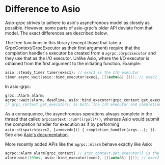 # Difference to Asio

Asio-grpc strives to adhere to asio's asynchronous model as closely as possible. However, some parts of asio-grpc's older API deviate from that model. The exact differences are described below.

The free functions in this library (except those that take a GrpcContext/GrpcExecutor as their first argument) require that the completion handler's executor be created from a `agrpc::GrpcExecutor` and they use that as the I/O executor. Unlike Asio, where the I/O executor is obtained from the first argument to the initiating function. Example:

```cpp
asio::steady_timer timer{exec1}; // exec1 is the I/O executor
timer.async_wait(asio::bind_executor(exec2, [](auto&&) {})); // exec2 is the completion handler executor
```

In asio-grpc:

```cpp
grpc::Alarm alarm;
agrpc::wait(alarm, deadline, asio::bind_executor(grpc_context.get_executor(), [](auto&&) {}));
// grpc_context.get_executor() is both, the I/O executor and completion handler executor
```

As a consequence, the asynchronous operations always complete in the thread that called `GrpcContext::run*()/poll*()`, whereas Asio would submit the completion handler for execution as if by performing `asio::dispatch(exec2, [=<moved>]() { completion_handler(args...); })`. See also [Asio's documentation](https://www.boost.org/doc/libs/1_81_0/doc/html/boost_asio/reference/asynchronous_operations.html).

More recently added APIs like the `agrpc::Alarm` behave exactly like Asio:

```cpp
agrpc::Alarm alarm{grpc_context} // grpc_context.get_executor() is the I/O executor
alarm.wait(100ms, asio::bind_executor(exec2, [](auto&&) {})); // exec2 is the completion handler executor
```
